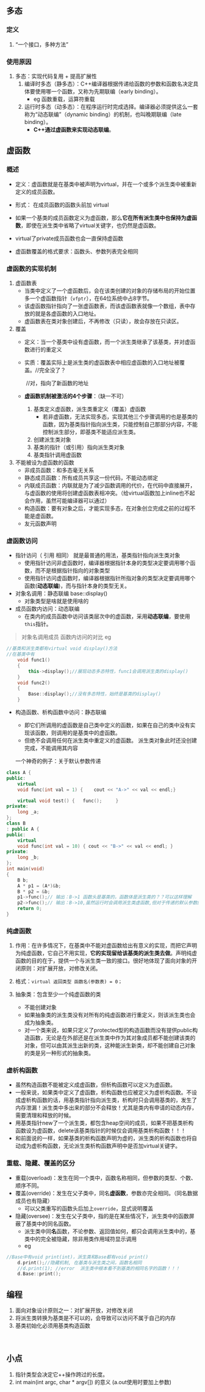 ## 多态

### 定义

1. “一个接口，多种方法”

### 使用原因

1. 多态：实现代码复用 + 提高扩展性
   1. 编译时多态（静多态）：C++编译器根据传递给函数的参数和函数名决定具体要使用哪一个函数，又称为先期联编（early binding）。
      + eg 函数重载，运算符重载
   2. 运行时多态（动多态）：在程序运行时完成选择。编译器必须提供这么一套称为“动态联编”（dynamic binding）的机制，也叫晚期联编（late binding）。
      + **C++通过虚函数来实现动态联编**。

## 虚函数

### 概述

+ 定义：虚函数就是在基类中被声明为virtual，并在一个或多个派生类中被重新定义的成员函数。

+ 形式： 在成员函数的函数头前加 virtual
+ 如果一个基类的成员函数定义为虚函数，那么**它在所有派生类中也保持为虚函数**，即使在派生类中省略了virtual关键字，也仍然是虚函数。
+ virtual了private成员函数也会一直保持虚函数
+ 虚函数覆盖的格式要求：函数头、参数列表完全相同

### 虚函数的实现机制

1. 虚函数表
   + 当类中定义了一个虚函数后，会在该类创建的对象的存储布局的开始位置多一个虚函数指针（`vfptr`），在64位系统中占8字节。
   + 该虚函数指针指向了一张虚函数表，而该虚函数表就像一个数组，表中存放的就是各虚函数的入口地址。
   + 虚函数表在类对象创建后，不再修改（只读），故会存放在只读区。
2. 覆盖
   + 定义：当一个基类中设有虚函数，而一个派生类继承了该基类，并对虚函数进行的重定义
   
   + 实质：覆盖实际上是派生类的虚函数表中相应虚函数的入口地址被覆盖。//完全没了？
   
     ​																													 //对，指向了新函数的地址
   
   + **虚函数机制被激活的4个步骤**：（缺一不可）
     
     1. 基类定义虚函数，派生类重定义（覆盖）虚函数
        + 若非虚函数，无法实现多态，实现其他三个步骤调用的也是基类的函数，因为基类指针指向派生类，只能控制自己那部分内容，不能控制派生部分，即基类不能适应派生类。
     2. 创建派生类对象
     3. 基类的指针（或引用）指向派生类对象
     4. 基类指针调用虚函数
3. 不能被设为虚函数的函数
   + 非成员函数：和多态毫无关系
   + 静态成员函数：所有成员共享这一份代码，不能动态绑定
   + 内联成员函数：内联就是为了减少函数调用的代价，在代码中直接展开，与虚函数的使用将创建虚函数表相冲突。（给virtual函数加上inline也不起会作用，虽然可能编译器可以通过）
   + 构造函数：要有对象之后，才能实现多态，在对象创立完成之前的过程不能是虚函数。
   + 友元函数声明

### 虚函数访问

+ 指针访问（ 引用 相同）   就是最普通的用法，基类指针指向派生类对象
  + 使用指针访问非虚函数时，编译器根据指针本身的类型决定要调用哪个函数，而不是根据指针指向的对象类型
  + 使用指针访问虚函数时，编译器根据指针所指对象的类型决定要调用哪个函数(**动态联编**)，而与指针本身的类型无关。
+ 对象名调用：静态联编       base::display()
  + 对象类型是啥就是使用啥的
+ 成员函数内访问：动态联编
  + 在类内的成员函数中访问该类层次中的虚函数，采用**动态联编**，要使用`this`指针。

> 对象名调用成员 函数内访问的对比 eg

```C++
//基类和派生类都有virtual void display()方法
//在基类中有
	void func1()
	{
		this->display();//展现动态多态特性，func1会调用派生类的display()
	}
	void func2()
	{
		Base::display();//没有多态特性，始终是基类的display()
	}
```

+ 构造函数、析构函数中访问：静态联编
  
  + 即它们所调用的虚函数是自己类中定义的函数，如果在自己的类中没有实现该函数，则调用的是基类中的虚函数。
  + 但绝不会调用任何在派生类中重定义的虚函数。 派生类对象此时还没创建完成，不能调用其内容
  
  
  
  一个神奇的例子：关于默认参数传递

```C++
class A {
public:
	virtual 
    void func(int val = 1) {	cout << "A->" << val << endl;}

	virtual void test() {	func();		}
private:
	long _a;
};
class B
: public A {
public:
	virtual 
    void func(int val = 10) { cout << "B->" << val << endl; }
private:
	long _b;
};
int main(void)
{
	B b;
	A * p1 = (A*)&b;
	B * p2 = &b;
	p1->func();// 输出：B->1 函数头是基类的，函数体是派生类的？？可以这样理解
	p2->func();// 输出：B->10,虽然运行时会调用派生类虚函数,但对于传递的默认参数的值，只与指针的类型有关
	return 0;
}
```

### 纯虚函数

1. 作用：在许多情况下，在基类中不能对虚函数给出有意义的实现，而把它声明为纯虚函数，它自己不用实现，**它的实现留给该基类的派生类去做**。声明纯虚函数的目的在于，提供一个与派生类一致的接口。很好地体现了面向对象的开闭原则：对扩展开放，对修改关闭。

2. 格式：`virtual 返回类型 函数名(参数表) = 0；`

3. 抽象类：包含至少一个纯虚函数的类
   + 不能创建对象
   + 如果抽象类的派生类没有对所有的纯虚函数进行重定义，则该派生类也会成为抽象类。
   + 对一个类来说，如果只定义了protected型的构造函数而没有提供public构造函数，无论是在外部还是在派生类中作为其对象成员都不能创建该类的对象，但可以由其派生出新的类，这种能派生新类，却不能创建自己对象的类是另一种形式的抽象类。

### 虚析构函数 

+ 虽然构造函数不能被定义成虚函数，但析构函数可以定义为虚函数。
+ 一般来说，如果类中定义了虚函数，析构函数也应被定义为虚析构函数。不设成虚析构函数的话，用基类指针指向派生类，析构时只会调用基类的，发生了内存泄漏！派生类中多出来的部分不会释放！尤其是类内有申请的动态内存，需要清理和释放的时候。
+ 用基类指针new了一个派生类，都包含heap空间的成员，如果不把基类析构函数设为虚函数，delete该基类指针的时候仅会调用基类析构函数！！！
+ 和前面说的一样，如果基类的析构函数声明为虚的，派生类的析构函数也将自动成为虚析构函数，无论派生类析构函数声明中是否加virtual关键字。

### 重载、隐藏、覆盖的区分

+ 重载(overload)：发生在同一个类中，函数名称相同，但参数的类型、个数、顺序不同。
+ 覆盖(override)：发生在父子类中，同名**虚函数**，参数亦完全相同。（同名数据成员也有隐藏）
  + 可以父类重写的函数头后加上`override`，显式说明覆盖
+ 隐藏(oversee)：发生在父子类中，指的是在某些情况下，派生类中的函数屏蔽了基类中的同名函数。
  + 派生类中同**名**函数，不论参数、返回值如何，都只会调用派生类中的，基类中的完全被隐藏，除非用类作用域符显示调用
  + eg

```C++
//Base中有void print(int)，派生类和Base都有void print()
	d.print();//隐藏机制, 在基类与派生类之间，函数名相同
	//d.print(1); //error  派生类中根本看不到基类的相同名字的函数！！！
	d.Base::print();
```



## 编程

1. 面向对象设计原则之一：对扩展开放，对修改关闭
2. 将派生类转换为基类是不可以的，会导致可以访问不属于自己的内存
3. 基类初始化必须用基类构造函数

​	

## 小点

1. 指针类型会决定它++操作跨过的长度。
2. int main(int argc, char * argv[]) 的意义 (a.out使用时要加上参数)